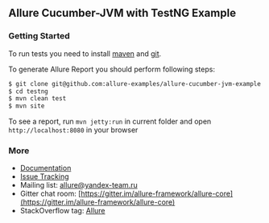 [maven]: http://maven.apache.org/
[git]: http://git-scm.com/

## Allure Cucumber-JVM with TestNG Example

### Getting Started

To run tests you need to install [maven][maven] and [git][git].

To generate Allure Report you should perform following steps:

```bash
$ git clone git@github.com:allure-examples/allure-cucumber-jvm-example.git
$ cd testng
$ mvn clean test
$ mvn site
```

To see a report, run `mvn jetty:run` in current folder and open `http://localhost:8080` in your browser

### More

* [Documentation](https://github.com/allure-framework/allure-core/wiki)
* [Issue Tracking](https://github.com/allure-framework/allure-core/issues?labels=&milestone=&page=1&state=open)
* Mailing list: [allure@yandex-team.ru](mailto:allure@yandex-team.ru)
* Gitter chat room: [https://gitter.im/allure-framework/allure-core](https://gitter.im/allure-framework/allure-core)
* StackOverflow tag: [Allure](http://stackoverflow.com/questions/tagged/allure)
